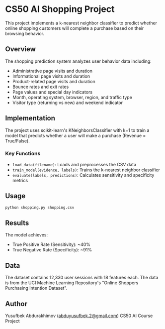 # CS50 AI Shopping Project

This project implements a k-nearest neighbor classifier to predict whether online shopping customers will complete a purchase based on their browsing behavior.

## Overview

The shopping prediction system analyzes user behavior data including:
- Administrative page visits and duration
- Informational page visits and duration  
- Product-related page visits and duration
- Bounce rates and exit rates
- Page values and special day indicators
- Month, operating system, browser, region, and traffic type
- Visitor type (returning vs new) and weekend indicator

## Implementation

The project uses scikit-learn's KNeighborsClassifier with k=1 to train a model that predicts whether a user will make a purchase (Revenue = True/False).

### Key Functions

- `load_data(filename)`: Loads and preprocesses the CSV data
- `train_model(evidence, labels)`: Trains the k-nearest neighbor classifier
- `evaluate(labels, predictions)`: Calculates sensitivity and specificity metrics

## Usage

```bash
python shopping.py shopping.csv
```

## Results

The model achieves:
- True Positive Rate (Sensitivity): ~40%
- True Negative Rate (Specificity): ~91%

## Data

The dataset contains 12,330 user sessions with 18 features each. The data is from the UCI Machine Learning Repository's "Online Shoppers Purchasing Intention Dataset".

## Author

Yusufbek Abdurakhimov (abduyusufbek.2@gmail.com)
CS50 AI Course Project

